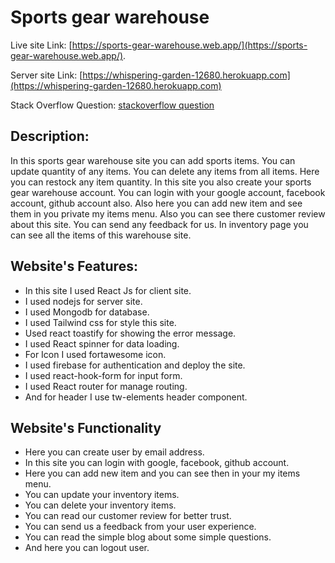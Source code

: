 # Sports gear warehouse

Live site Link: [https://sports-gear-warehouse.web.app/](https://sports-gear-warehouse.web.app/).

Server site Link: [https://whispering-garden-12680.herokuapp.com](https://whispering-garden-12680.herokuapp.com)

Stack Overflow Question: [stackoverflow question](https://stackoverflow.com/questions/72074941/i-want-deploy-my-react-js-site-in-firebase-but-i-found-this-error-how-can-i-fi)

## Description:

In this sports gear warehouse site you can add sports items. You can update quantity of any items. You can delete any items from all items. Here you can restock any item quantity. In this site you also create your sports gear warehouse account. You can login with your google account, facebook account, github account also. Also here you can add new item and see them in you private my items menu. Also you can see there customer review about this site. You can send any feedback for us. In inventory page you can see all the items of this warehouse site.

## Website's Features:

* In this site I used React Js for client site.
* I used nodejs for server site.
* I used Mongodb for database.
* I used Tailwind css for style this site.
* Used react toastify for showing the error message.
* I used React spinner for data loading. 
* For Icon I used fortawesome icon.
* I used firebase for authentication and deploy the site.
* I used react-hook-form for input form.
* I used React router for manage routing.
* And for header I use tw-elements header component.

## Website's Functionality

* Here you can create user by email address.
* In this site you can login with google, facebook, github account.
* Here you can add new item and you can see then in your my items menu.
* You can update your inventory items. 
* You can delete your inventory items.
* You can read our customer review for better trust. 
* You can send us a feedback from your user experience.
* You can read the simple blog about some simple questions.
* And here you can logout user.